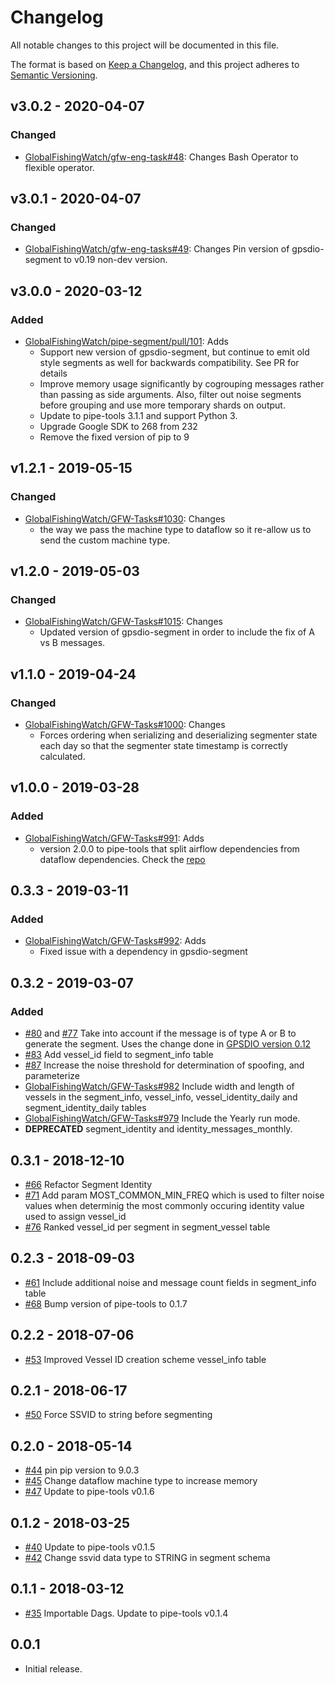 # Changelog

All notable changes to this project will be documented in this file.

The format is based on [Keep a
Changelog](https://keepachangelog.com/en/1.0.0/), and this project adheres to
[Semantic Versioning](https://semver.org/spec/v2.0.0.html).

## v3.0.2 - 2020-04-07

### Changed

* [GlobalFishingWatch/gfw-eng-task#48](https://github.com/GlobalFishingWatch/gfw-eng-tasks/issues/48): Changes
    Bash Operator to flexible operator.

## v3.0.1 - 2020-04-07

### Changed

* [GlobalFishingWatch/gfw-eng-tasks#49](https://github.com/GlobalFishingWatch/gfw-eng-tasks/issues/49): Changes
    Pin version of gpsdio-segment to v0.19 non-dev version.

## v3.0.0 - 2020-03-12

### Added

* [GlobalFishingWatch/pipe-segment/pull/101](https://github.com/GlobalFishingWatch/pipe-segment/pull/101): Adds
  - Support new version of gpsdio-segment, but continue to emit old style segments as well for backwards
    compatibility. See PR for details
  - Improve memory usage significantly by cogrouping messages rather than passing as side arguments.
    Also, filter out noise segments before grouping and use more temporary shards on output.
  - Update to pipe-tools 3.1.1 and support Python 3.
  - Upgrade Google SDK to 268 from 232
  - Remove the fixed version of pip to 9

## v1.2.1 - 2019-05-15

### Changed

* [GlobalFishingWatch/GFW-Tasks#1030](https://github.com/GlobalFishingWatch/GFW-Tasks/issues/1030): Changes
  - the way we pass the machine type to dataflow so it re-allow us to send the custom machine type.


## v1.2.0 - 2019-05-03

### Changed

* [GlobalFishingWatch/GFW-Tasks#1015](https://github.com/GlobalFishingWatch/GFW-Tasks/issues/1015): Changes
  - Updated version of gpsdio-segment in order to include the fix of A vs B messages.

## v1.1.0 - 2019-04-24

### Changed

* [GlobalFishingWatch/GFW-Tasks#1000](https://github.com/GlobalFishingWatch/GFW-Tasks/issues/1000): Changes
  - Forces ordering when serializing and deserializing segmenter state each day so that the segmenter state timestamp is correctly calculated.

## v1.0.0 - 2019-03-28

### Added

* [GlobalFishingWatch/GFW-Tasks#991](https://github.com/GlobalFishingWatch/GFW-Tasks/issues/991): Adds
  - version 2.0.0 to pipe-tools that split airflow dependencies from dataflow dependencies. Check the [repo](https://github.com/GlobalFishingWatch/airflow-gfw/tree/develop)

## 0.3.3 - 2019-03-11

### Added

* [GlobalFishingWatch/GFW-Tasks#992](https://github.com/GlobalFishingWatch/GFW-Tasks/issues/992): Adds
  - Fixed issue with a dependency in gpsdio-segment

## 0.3.2 - 2019-03-07

### Added

* [#80](https://github.com/GlobalFishingWatch/pipe-segment/issues/80) and  [#77](https://github.com/GlobalFishingWatch/pipe-segment/issues/77) Take into account if the message is of type A or B to generate the segment. Uses the change done in [GPSDIO version 0.12](https://github.com/SkyTruth/gpsdio-segment/pull/60)
* [#83](https://github.com/GlobalFishingWatch/pipe-segment/pull/83)
  Add vessel_id field to segment_info table
* [#87](https://github.com/GlobalFishingWatch/pipe-segment/issues/87)
  Increase the noise threshold for determination of spoofing, and parameterize
* [GlobalFishingWatch/GFW-Tasks#982](https://github.com/GlobalFishingWatch/GFW-Tasks/issues/982)
  Include width and length of vessels in the segment_info, vessel_info,
  vessel_identity_daily and segment_identity_daily tables
* [GlobalFishingWatch/GFW-Tasks#979](https://github.com/GlobalFishingWatch/GFW-Tasks/issues/979)
  Include the Yearly run mode.
* **DEPRECATED** segment_identity and identity_messages_monthly.


## 0.3.1 - 2018-12-10

* [#66](https://github.com/GlobalFishingWatch/pipe-segment/pull/66)
  Refactor Segment Identity
* [#71](https://github.com/GlobalFishingWatch/pipe-segment/pull/71)
  Add param MOST_COMMON_MIN_FREQ which is used to filter noise values 
  when determinig the most commonly occuring identity value used to
  assign vessel_id
* [#76](https://github.com/GlobalFishingWatch/pipe-segment/pull/76)
  Ranked vessel_id per segment in segment_vessel table

## 0.2.3 - 2018-09-03

* [#61](https://github.com/GlobalFishingWatch/pipe-segment/pull/61)
  Include additional noise and message count fields in segment_info table 
* [#68](https://github.com/GlobalFishingWatch/pipe-segment/pull/68)
  Bump version of pipe-tools to 0.1.7

## 0.2.2 - 2018-07-06

* [#53](https://github.com/GlobalFishingWatch/pipe-segment/pull/53)
  Improved Vessel ID creation scheme
  vessel_info table

## 0.2.1 - 2018-06-17

* [#50](https://github.com/GlobalFishingWatch/pipe-segment/pull/50)
  Force SSVID to string before segmenting

## 0.2.0 - 2018-05-14

* [#44](https://github.com/GlobalFishingWatch/pipe-segment/pull/44)
  pin pip version to 9.0.3
* [#45](https://github.com/GlobalFishingWatch/pipe-segment/pull/45)
  Change dataflow machine type to increase memory
* [#47](https://github.com/GlobalFishingWatch/pipe-segment/pull/47)
  Update to pipe-tools v0.1.6 

## 0.1.2 - 2018-03-25

* [#40](https://github.com/GlobalFishingWatch/pipe-segment/pull/40)
  Update to pipe-tools v0.1.5
* [#42](https://github.com/GlobalFishingWatch/pipe-segment/pull/42)
  Change ssvid data type to STRING in segment schema

## 0.1.1 - 2018-03-12

* [#35](https://github.com/GlobalFishingWatch/pipe-segment/pull/35)
  Importable Dags.  Update to pipe-tools v0.1.4

## 0.0.1

* Initial release.

